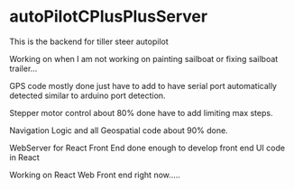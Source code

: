 # autoPilotCPlusPlusServer

This is the backend for tiller steer autopilot

Working on when I am not working on painting sailboat or fixing sailboat trailer...


GPS code mostly done just have to add to have serial port automatically detected similar to arduino port detection.

Stepper motor control about 80% done have to add limiting max steps.

Navigation Logic and all Geospatial code about 90% done.

WebServer for React Front End done enough to develop front end UI code in React


Working on React Web Front end right now.....


